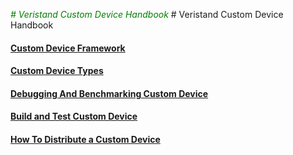 

<span style="color:green">*# Veristand Custom Device Handbook*</span> # Veristand Custom Device Handbook


#### [Custom Device Framework](Custom_Device_Framework.md)

#### [Custom Device Types](Custom_Device_Types.md)

#### [Debugging And Benchmarking Custom Device](Debugging_And_Benchmarking_Custom_Device.md)

#### [Build and Test Custom Device](Build_And_Test_Custom_Device.md)

#### [How To Distribute a Custom Device](How_To_Distribute_A_Custom_Device.md)

